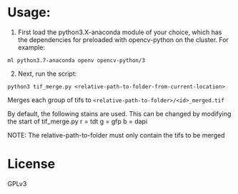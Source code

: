 # Usage:

1. First load the python3.X-anaconda module of your choice, which has the dependencies for
preloaded with opencv-python on the cluster. For example:

`ml python3.7-anaconda openv opencv-python/3`

2. Next, run the script:

`python3 tif_merge.py <relative-path-to-folder-from-current-location>`

Merges each group of tifs to `<relative-path-to-folder>/<id>_merged.tif`

By default, the following stains are used. This can be changed by modifying the start of tif_merge.py
r = tdt
g = gfp
b = dapi

NOTE: The relative-path-to-folder must only contain the tifs to be merged

# License
GPLv3
